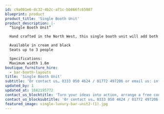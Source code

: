 ```yaml
---
id: c9a081e6-dc32-4b2c-a71c-bb866fc65087
blueprint: product
product_title: 'Single Booth Unit'
product_description: |-
  “Single Booth Unit”

  Hand crafted in the North West, this single booth unit will add both comfort and elegance to any event.

  Available in cream and black
  Seats up to 3 people

  Specifications:
  Maximum width 1.6m
boutique_furniture_hire:
  - bar-booth-layouts
title: 'Single Booth Unit'
subtitle: 'Or contact us… 0333 050 4624 / 01772 497206 or email us: info@p4events.co.uk'
updated_by: 1
updated_at: 1682195772
contact_us_blocktitle: 'Turn your ideas into action, arrange a free consultation'
contact_us_blocksubtitle: 'Or contact us… 0333 050 4624 / 01772 497206 or email us: info@p4events.co.uk'
featured_image: single-luxury-bar-unit2-(1).jpg
---
```

